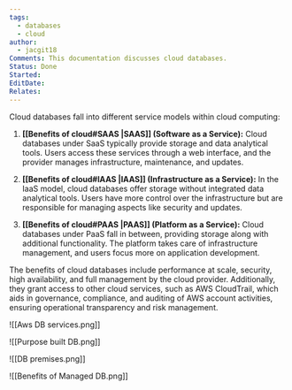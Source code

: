 ```yaml
---
tags:
  - databases
  - cloud
author:
  - jacgit18
Comments: This documentation discusses cloud databases.
Status: Done
Started: 
EditDate: 
Relates:
---
```

Cloud databases fall into different service models within cloud computing:

1. **[[Benefits of cloud#SAAS |SAAS]] (Software as a Service):** Cloud databases under SaaS typically provide storage and data analytical tools. Users access these services through a web interface, and the provider manages infrastructure, maintenance, and updates.

2. **[[Benefits of cloud#IAAS |IAAS]] (Infrastructure as a Service):** In the IaaS model, cloud databases offer storage without integrated data analytical tools. Users have more control over the infrastructure but are responsible for managing aspects like security and updates.

3. **[[Benefits of cloud#PAAS |PAAS]] (Platform as a Service):** Cloud databases under PaaS fall in between, providing storage along with additional functionality. The platform takes care of infrastructure management, and users focus more on application development.

The benefits of cloud databases include performance at scale, security, high availability, and full management by the cloud provider. Additionally, they grant access to other cloud services, such as AWS CloudTrail, which aids in governance, compliance, and auditing of AWS account activities, ensuring operational transparency and risk management.

![[Aws DB services.png]]

![[Purpose built DB.png]]

![[DB premises.png]]

![[Benefits of Managed DB.png]]


